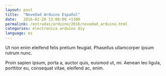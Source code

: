 ```yaml
---
layout: post
title:  "Novedad Arduino Español"
date:   2016-02-28 13:00:00 +1300
permalink: /entradas/arduino/2016/novedad_arduino.html
categories: electronica arduino diy
language: es
---
```

Ut non enim eleifend felis pretium feugiat. Phasellus ullamcorper ipsum rutrum nunc.

Proin sapien ipsum, porta a, auctor quis, euismod ut, mi. Aenean leo ligula, porttitor eu, consequat vitae, eleifend ac, enim.
